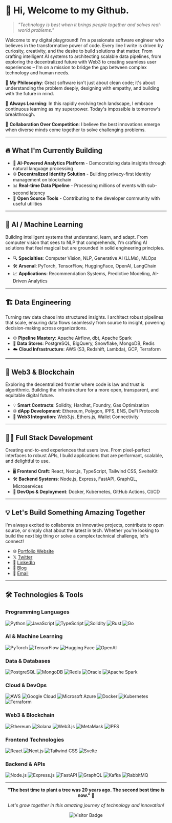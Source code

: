 # 👋 Hi, Welcome to my Github.

> _"Technology is best when it brings people together and solves real-world problems."_

Welcome to my digital playground! I'm a passionate software engineer who believes in the transformative power of code. Every line I write is driven by curiosity, creativity, and the desire to build solutions that matter. From crafting intelligent AI systems to architecting scalable data pipelines, from exploring the decentralized future with Web3 to creating seamless user experiences – I'm on a mission to bridge the gap between complex technology and human needs.

🚀 **My Philosophy**: Great software isn't just about clean code; it's about understanding the problem deeply, designing with empathy, and building with the future in mind.

🌱 **Always Learning**: In this rapidly evolving tech landscape, I embrace continuous learning as my superpower. Today's impossible is tomorrow's breakthrough.

🤝 **Collaboration Over Competition**: I believe the best innovations emerge when diverse minds come together to solve challenging problems.

---

## 🔥 What I'm Currently Building

- 🤖 **AI-Powered Analytics Platform** - Democratizing data insights through natural language processing
- 🌐 **Decentralized Identity Solution** - Building privacy-first identity management on blockchain
- 📊 **Real-time Data Pipeline** - Processing millions of events with sub-second latency
- 🎨 **Open Source Tools** - Contributing to the developer community with useful utilities

---

## 🧠 AI / Machine Learning

Building intelligent systems that understand, learn, and adapt. From computer vision that sees to NLP that comprehends, I'm crafting AI solutions that feel magical but are grounded in solid engineering principles.

- 🔍 **Specialties**: Computer Vision, NLP, Generative AI (LLMs), MLOps
- 🛠 **Arsenal**: PyTorch, TensorFlow, HuggingFace, OpenAI, LangChain
- 📈 **Applications**: Recommendation Systems, Predictive Modeling, AI-Driven Analytics

---

## 🏗️ Data Engineering

Turning raw data chaos into structured insights. I architect robust pipelines that scale, ensuring data flows seamlessly from source to insight, powering decision-making across organizations.

- ⚙️ **Pipeline Mastery**: Apache Airflow, dbt, Apache Spark
- 🧱 **Data Stores**: PostgreSQL, BigQuery, Snowflake, MongoDB, Redis
- ☁️ **Cloud Infrastructure**: AWS (S3, Redshift, Lambda), GCP, Terraform

---

## 🔗 Web3 & Blockchain

Exploring the decentralized frontier where code is law and trust is algorithmic. Building the infrastructure for a more open, transparent, and equitable digital future.

- 💡 **Smart Contracts**: Solidity, Hardhat, Foundry, Gas Optimization
- 🌐 **dApp Development**: Ethereum, Polygon, IPFS, ENS, DeFi Protocols
- 🔐 **Web3 Integration**: Web3.js, Ethers.js, Wallet Connectivity

---

## 🧑‍💻 Full Stack Development

Creating end-to-end experiences that users love. From pixel-perfect interfaces to robust APIs, I build applications that are performant, scalable, and delightful to use.

- 🖥️ **Frontend Craft**: React, Next.js, TypeScript, Tailwind CSS, SvelteKit
- 🛠 **Backend Systems**: Node.js, Express, FastAPI, GraphQL, Microservices
- 🧪 **DevOps & Deployment**: Docker, Kubernetes, GitHub Actions, CI/CD

---

## 💡 Let's Build Something Amazing Together

I'm always excited to collaborate on innovative projects, contribute to open source, or simply chat about the latest in tech. Whether you're looking to build the next big thing or solve a complex technical challenge, let's connect!

- 🌐 [Portfolio Website](https://quietnode.tech)
- 𝕏 [Twitter](https://twitter.com/yieldYakuza)
- 💼 [LinkedIn](https://linkedin.com/in/taku-yamamoto-a77b54351)
- 📝 [Blog](https://quietnode.tech)
- 📧 [Email](takuyamamoto@quietnode.tech)

---

## 🛠️ Technologies & Tools

### Programming Languages

![Python](https://img.shields.io/badge/Python-3776AB?style=for-the-badge&logo=python&logoColor=white)
![JavaScript](https://img.shields.io/badge/JavaScript-F7DF1E?style=for-the-badge&logo=javascript&logoColor=black)
![TypeScript](https://img.shields.io/badge/TypeScript-007ACC?style=for-the-badge&logo=typescript&logoColor=white)
![Solidity](https://img.shields.io/badge/Solidity-363636?style=for-the-badge&logo=solidity&logoColor=white)
![Rust](https://img.shields.io/badge/Rust-000000?style=for-the-badge&logo=rust&logoColor=white)
![Go](https://img.shields.io/badge/Go-00ADD8?style=for-the-badge&logo=go&logoColor=white)

### AI & Machine Learning

![PyTorch](https://img.shields.io/badge/PyTorch-EE4C2C?style=for-the-badge&logo=pytorch&logoColor=white)
![TensorFlow](https://img.shields.io/badge/TensorFlow-FF6F00?style=for-the-badge&logo=tensorflow&logoColor=white)
![Hugging Face](https://img.shields.io/badge/🤗_Hugging_Face-FFD21E?style=for-the-badge&logoColor=black)
![OpenAI](https://img.shields.io/badge/OpenAI-412991?style=for-the-badge&logo=openai&logoColor=white)

### Data & Databases

![PostgreSQL](https://img.shields.io/badge/PostgreSQL-316192?style=for-the-badge&logo=postgresql&logoColor=white)
![MongoDB](https://img.shields.io/badge/MongoDB-4EA94B?style=for-the-badge&logo=mongodb&logoColor=white)
![Redis](https://img.shields.io/badge/Redis-DC382D?style=for-the-badge&logo=redis&logoColor=white)
![Oracle](https://img.shields.io/badge/Oracle-F80000?style=for-the-badge&logo=oracle&logoColor=white)
![Apache Spark](https://img.shields.io/badge/Apache_Spark-E25A1C?style=for-the-badge&logo=apache-spark&logoColor=white)

### Cloud & DevOps

![AWS](https://img.shields.io/badge/Amazon_AWS-232F3E?style=for-the-badge&logo=amazon-aws&logoColor=white)
![Google Cloud](https://img.shields.io/badge/Google_Cloud-4285F4?style=for-the-badge&logo=google-cloud&logoColor=white)
![Microsoft Azure](https://img.shields.io/badge/Microsoft_Azure-0078D4?style=for-the-badge&logo=microsoft-azure&logoColor=white)
![Docker](https://img.shields.io/badge/Docker-2496ED?style=for-the-badge&logo=docker&logoColor=white)
![Kubernetes](https://img.shields.io/badge/Kubernetes-326ce5?style=for-the-badge&logo=kubernetes&logoColor=white)
![Terraform](https://img.shields.io/badge/Terraform-623CE4?style=for-the-badge&logo=terraform&logoColor=white)

### Web3 & Blockchain

![Ethereum](https://img.shields.io/badge/Ethereum-3C3C3D?style=for-the-badge&logo=ethereum&logoColor=white)
![Solana](https://img.shields.io/badge/Solana-9945FF?style=for-the-badge&logo=solana&logoColor=white)
![Web3.js](https://img.shields.io/badge/Web3.js-F16822?style=for-the-badge&logo=web3.js&logoColor=white)
![MetaMask](https://img.shields.io/badge/MetaMask-F6851B?style=for-the-badge&logo=metamask&logoColor=white)
![IPFS](https://img.shields.io/badge/IPFS-65C2CB?style=for-the-badge&logo=ipfs&logoColor=black)

### Frontend Technologies

![React](https://img.shields.io/badge/React-20232A?style=for-the-badge&logo=react&logoColor=61DAFB)
![Next.js](https://img.shields.io/badge/Next.js-000000?style=for-the-badge&logo=next.js&logoColor=white)
![Tailwind CSS](https://img.shields.io/badge/Tailwind_CSS-38B2AC?style=for-the-badge&logo=tailwind-css&logoColor=white)
![Svelte](https://img.shields.io/badge/Svelte-4A4A55?style=for-the-badge&logo=svelte&logoColor=FF3E00)

### Backend & APIs

![Node.js](https://img.shields.io/badge/Node.js-43853D?style=for-the-badge&logo=node.js&logoColor=white)
![Express.js](https://img.shields.io/badge/Express.js-404D59?style=for-the-badge&logo=express&logoColor=white)
![FastAPI](https://img.shields.io/badge/FastAPI-005571?style=for-the-badge&logo=fastapi&logoColor=white)
![GraphQL](https://img.shields.io/badge/GraphQL-E10098?style=for-the-badge&logo=graphql&logoColor=white)
![Kafka](https://img.shields.io/badge/Apache_Kafka-231F20?style=for-the-badge&logo=apache-kafka&logoColor=white)
![RabbitMQ](https://img.shields.io/badge/RabbitMQ-FF6600?style=for-the-badge&logo=rabbitmq&logoColor=white)

---

<div align="center">
  
**"The best time to plant a tree was 20 years ago. The second best time is now."** 🌳

_Let's grow together in this amazing journey of technology and innovation!_

![Visitor Badge](https://visitor-badge.laobi.icu/badge?page_id=takuyamamoto)

</div>
